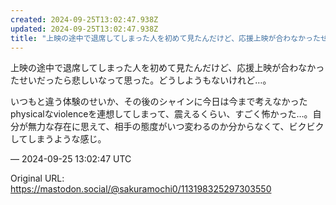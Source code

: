 ```yaml
---
created: 2024-09-25T13:02:47.938Z
updated: 2024-09-25T13:02:47.938Z
title: "上映の途中で退席してしまった人を初めて見たんだけど、応援上映が合わなかったせいだ[...]"
---
```


<p>上映の途中で退席してしまった人を初めて見たんだけど、応援上映が合わなかったせいだったら悲しいなって思った。どうしようもないけれど…。</p><p>いつもと違う体験のせいか、その後のシャインに今日は今まで考えなかったphysicalなviolenceを連想してしまって、震えるくらい、すごく怖かった…。自分が無力な存在に思えて、相手の態度がいつ変わるのか分からなくて、ビクビクしてしまうような感じ。</p>

&mdash; 2024-09-25 13:02:47 UTC

Original URL: https://mastodon.social/@sakuramochi0/113198325297303550
